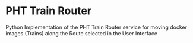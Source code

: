 # PHT Train Router
Python Implementation of the PHT Train Router service for moving docker images (Trains)
along the Route selected in the User Interface

